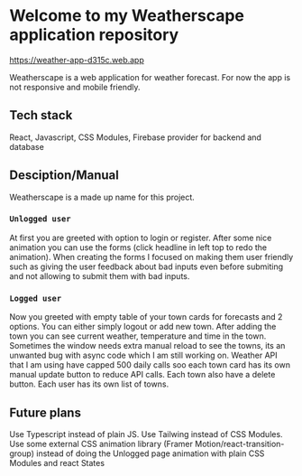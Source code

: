 # Welcome to my Weatherscape application repository 

https://weather-app-d315c.web.app

Weatherscape is a web application for weather forecast.
For now the app is not responsive and mobile friendly. 

## Tech stack

React, Javascript, CSS Modules, Firebase provider for backend and database

## Desciption/Manual

Weatherscape is a made up name for this project. 

### `Unlogged user`

At first you are greeted with option to login or register. After some nice animation you can use the forms (click headline in left top to redo the animation). When creating the forms I focused on making them user friendly such as giving the user feedback about bad inputs even before submiting and not allowing to submit them with bad inputs.

### `Logged user`

Now you greeted with empty table of your town cards for forecasts and 2 options. You can either simply logout or add new town. After adding the town you can see current weather, temperature and time in the town. Sometimes the window needs extra manual reload to see the towns, its an unwanted bug with async code which I am still working on.
Weather API that I am using have capped 500 daily calls soo each town card has its own manual update button to reduce API calls. Each town also have a delete button.
Each user has its own list of towns.

## Future plans

Use Typescript instead of plain JS.
Use Tailwing instead of CSS Modules.
Use some external CSS animation library (Framer Motion/react-transition-group) instead of doing the Unlogged page animation with plain CSS Modules and react States